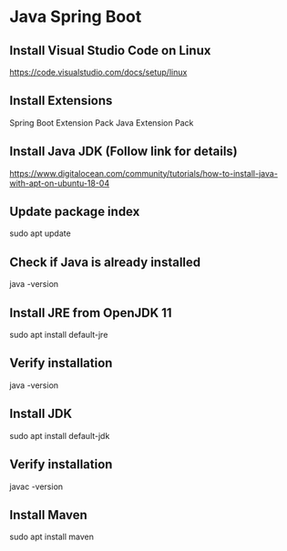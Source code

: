 # Java Spring Boot

## Install Visual Studio Code on Linux
https://code.visualstudio.com/docs/setup/linux
## Install Extensions
Spring Boot Extension Pack
Java Extension Pack

## Install Java JDK (Follow link for details)
https://www.digitalocean.com/community/tutorials/how-to-install-java-with-apt-on-ubuntu-18-04
## Update package index
sudo apt update
## Check if Java is already installed
java -version
## Install JRE from OpenJDK 11
sudo apt install default-jre
## Verify installation
java -version
## Install JDK
sudo apt install default-jdk
## Verify installation
javac -version

## Install Maven
sudo apt install maven

